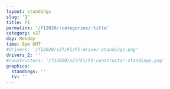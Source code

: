 ```yaml
---
layout: standings
slug: '1'
title: F1
permalink: '/f12020/:categories/:title'
category: s27
day: Monday
time: 8pm GMT
#drivers: '/f12020/s27/F1/F1-driver-standings.png'
drivers_2: ''
#constructors: '/f12020/s27/F1/F1-constructor-standings.png'
graphics:
  standings: ''
  tv: ''
---
```


